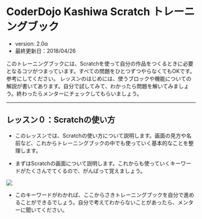 # CoderDojo Kashiwa Scratch トレーニングブック

* version: 2.0α
* 最終更新日：2018/04/26

このトレーニングブックには、Scratchを使って自分の作品をつくるときに必要となるコツがつまっています。すべての問題をひとつずつやらなくてもOKです。参考にしてください。
レッスンのはじめには、使うブロックや機能についての解説が書いてあります。自分で試してみて、わかったら問題を解いてみましょう。終わったらメンターにチェックしてもらいましょう。

---

## レッスン０：Scratchの使い方

* このレッスンでは、Scratchの使い方について説明します。画面の見方や名前など、これからトレーニングブックの中でも使っていく基本的なことを整理します。

* まずはScratchの画面について説明します。これからも使っていくキーワードがたくさんでてくるので、がんばって覚えましょう。

![](https://i.imgur.com/5J2ZrSp.png)

* このキーワードがわかれば、ここからさきトレーニングブックを自分で進めることができるでしょう。自分で考えてわからないことがあったら、メンターに聞いてください。
